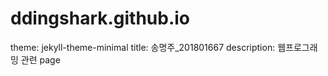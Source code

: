# ddingshark.github.io

theme: jekyll-theme-minimal
title: 송명주_201801667
description: 웹프로그래밍 관련 page
